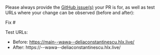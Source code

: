 Please always provide the [GitHub issue(s)](../issues) your PR is for, as well as test URLs where your change can be observed (before and after):

Fix #<gh-issue-id>

Test URLs:
- Before: https://main--wawa--deliaconstantinescu.hlx.live/
- After: https://<branch>--wawa--deliaconstantinescu.hlx.live/
